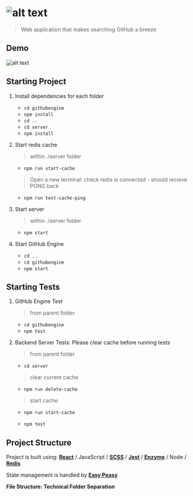# ![alt text](https://i.imgur.com/OVEefhu.png)

> Web application that makes searching GitHub a breeze

## Demo 

![alt text](https://media.giphy.com/media/JmD2eYnlUS2DDxqBVe/giphy.gif)


## Starting Project

1. Install dependencies for each folder

   - `cd githubengine`
   - `npm install`
   - `cd ..`
   - `cd server`
   - `npm install`

2. Start redis cache

   > within ./server folder

   - `npm run start-cache`

   > Open a new terminal: check redis is connected - should recieve PONG back

   - `npm run test-cache-ping`

3. Start server

   > within ./server folder

   - `npm start`

4. Start GitHub Engine
   - `cd ..`
   - `cd githubengine`
   - `npm start`

## Starting Tests

1. GitHub Engine Test

   > from parent folder

   - `cd githubengine`
   - `npm test`

2. Backend Server Tests: Please clear cache before running tests

   > from parent folder

   - `cd server`

   > clear current cache

   - `npm run delete-cache`

   > start cache

   - `npm run start-cache`

   - `npm test`

## Project Structure

Project is built using: **[React](https://github.com/facebook/react)** / JavaScript / **[SCSS](https://sass-lang.com/)** / **[Jest](https://github.com/facebook/jest)** / **[Enzyme](https://github.com/enzymejs/enzyme)** / Node / **[Redis](https://github.com/NodeRedis/node-redis)**

State management is handled by **[Easy Peasy](https://easy-peasy.now.sh/docs/quick-start.html)**

**File Structure: Technical Folder Separation**

